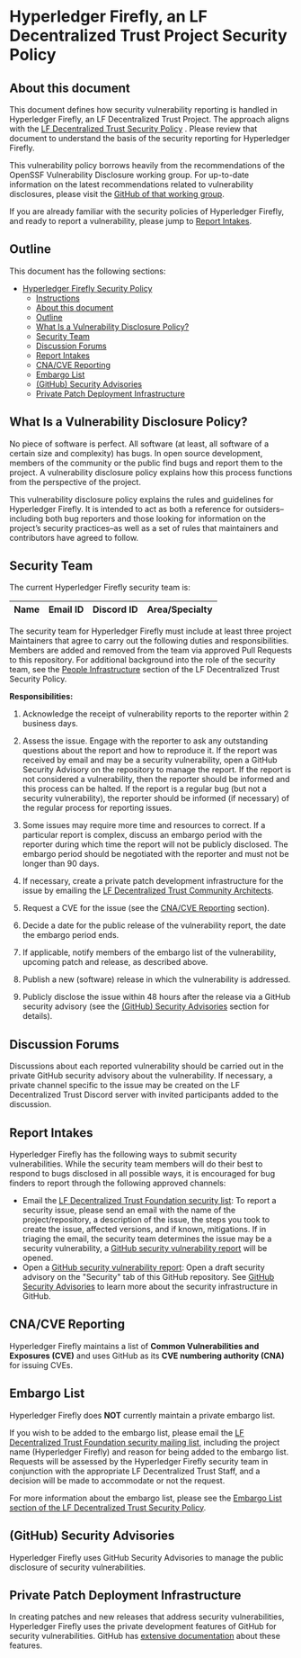 # Hyperledger Firefly, an LF Decentralized Trust Project Security Policy

[LF Decentralized Trust Security Policy]: https://lf-decentralized-trust.github.io/governance/governing-documents/security

## About this document

This document defines how security vulnerability reporting is handled in Hyperledger Firefly, an LF Decentralized Trust Project. 
The approach aligns with the [LF Decentralized Trust Security Policy] . Please
review that document to understand the basis of the security reporting for Hyperledger Firefly.

This vulnerability policy borrows heavily from the
recommendations of the OpenSSF Vulnerability Disclosure working group. For
up-to-date information on the latest recommendations related to vulnerability
disclosures, please visit the [GitHub of that working
group](https://github.com/ossf/wg-vulnerability-disclosures).

If you are already familiar with the security policies of Hyperledger Firefly, and
ready to report a vulnerability, please jump to [Report Intakes](#report-intakes).

## Outline

This document has the following sections:

- [Hyperledger Firefly Security Policy](#project-an-lf-decentralized-trust-project-security-policy)
  - [Instructions](#instructions)
  - [About this document](#about-this-document)
  - [Outline](#outline)
  - [What Is a Vulnerability Disclosure Policy?](#what-is-a-vulnerability-disclosure-policy)
  - [Security Team](#security-team)
  - [Discussion Forums](#discussion-forums)
  - [Report Intakes](#report-intakes)
  - [CNA/CVE Reporting](#cnacve-reporting)
  - [Embargo List](#embargo-list)
  - [(GitHub) Security Advisories](#github-security-advisories)
  - [Private Patch Deployment Infrastructure](#private-patch-deployment-infrastructure)

## What Is a Vulnerability Disclosure Policy?

No piece of software is perfect. All software (at least, all software of a
certain size and complexity) has bugs. In open source development, members of
the community or the public find bugs and report them to the project. A
vulnerability disclosure policy explains how this process functions from the
perspective of the project.

This vulnerability disclosure policy explains the rules and guidelines for
Hyperledger Firefly. It is intended to act as both a reference for
outsiders–including both bug reporters and those looking for information on the
project’s security practices–as well as a set of rules that maintainers and
contributors have agreed to follow.

## Security Team

The current Hyperledger Firefly security team is:

| Name             | Email ID           | Discord ID | Area/Specialty  |
| ---------------- | ------------------ | ---------- | --------------- |


The security team for Hyperledger Firefly must include at least three project
Maintainers that agree to carry out the following duties and responsibilities.
Members are added and removed from the team via approved Pull Requests to this
repository. For additional background into the role of the security team, see
the [People Infrastructure] section of the LF Decentralized Trust Security Policy.

[People Infrastructure]: https://lf-decentralized-trust.github.io/governance/governing-documents/security.html#people-infrastructure

**Responsibilities:**

1. Acknowledge the receipt of vulnerability reports to the reporter within 2
   business days.

2. Assess the issue. Engage with the reporter to ask any outstanding questions
about the report and how to reproduce it. If the report was received by email
and may be a security vulnerability, open a GitHub Security Advisory on the
repository to manage the report. If the report is not considered a
vulnerability, then the reporter should be informed and this process can be
halted. If the report is a regular bug (but not a security vulnerability), the
reporter should be informed (if necessary) of the regular process for reporting
issues.

3. Some issues may require more time and resources to correct. If a particular
report is complex, discuss an embargo period with the reporter during which
time the report will not be publicly disclosed. The embargo period should be
negotiated with the reporter and must not be longer than 90 days.

4. If necessary, create a private patch development infrastructure for the issue
   by emailing the [LF Decentralized Trust Community Architects].

[LF Decentralized Trust Community Architects]: mailto:community-architects@lfdecentralizedtrust.org

5. Request a CVE for the issue (see the [CNA/CVE Reporting](#cnacve-reporting)
   section).

6. Decide a date for the public release of the vulnerability report, the date
   the embargo period ends.

7. If applicable, notify members of the embargo list of the vulnerability,
upcoming patch and release, as described above.

8. Publish a new (software) release in which the vulnerability is addressed.

9. Publicly disclose the issue within 48 hours after the release via a
GitHub security advisory (see the [(GitHub) Security
Advisories](#github-security-advisories) section for details).

## Discussion Forums

Discussions about each reported vulnerability should be carried out in the
private GitHub security advisory about the vulnerability. If necessary, a private
channel specific to the issue may be created on the LF Decentralized Trust Discord server
with invited participants added to the discussion.

## Report Intakes

Hyperledger Firefly has the following ways to submit security
vulnerabilities. While the security team members will do their best to
respond to bugs disclosed in all possible ways, it is encouraged for bug
finders to report through the following approved channels:

- Email the [LF Decentralized Trust Foundation security
list](mailto:security@lists.lfdecentralizedtrust.org): To report a security issue, please
send an email with the name of the project/repository, a description of the issue, the
steps you took to create the issue, affected versions, and if known,
mitigations. If in triaging the email, the security team determines the issue may be
a security vulnerability, a [GitHub security vulnerability report] will be
opened.
- Open a [GitHub security vulnerability report]: Open a draft security advisory
on the "Security" tab of this GitHub repository. See [GitHub Security
Advisories](#github-security-advisories) to learn more about the security
infrastructure in GitHub.

[GitHub security vulnerability report]: https://docs.github.com/en/code-security/security-advisories/guidance-on-reporting-and-writing/privately-reporting-a-security-vulnerability

## CNA/CVE Reporting

Hyperledger Firefly maintains a list of **Common Vulnerabilities and Exposures
(CVE)** and uses GitHub as its **CVE numbering authority (CNA)** for issuing
CVEs.

## Embargo List

Hyperledger Firefly does **NOT** currently maintain a private embargo list.

If you wish to be added to the embargo list, please email the [LF Decentralized Trust Foundation security
mailing list](mailto:security@lists.lfdecentralizedtrust.org), including the project name
(Hyperledger Firefly) and reason for being added to the embargo list. Requests
will be assessed by the Hyperledger Firefly security team in conjunction with the
appropriate LF Decentralized Trust Staff, and a decision will be made to accommodate or not
the request.

For more information about the embargo list, please see the [Embargo List
section of the LF Decentralized Trust Security
Policy](https://lf-decentralized-trust.github.io/governance/governing-documents/security.html#embargo-list).

## (GitHub) Security Advisories

Hyperledger Firefly uses GitHub Security Advisories to manage the public
disclosure of security vulnerabilities.

## Private Patch Deployment Infrastructure

In creating patches and new releases that address security vulnerabilities,
Hyperledger Firefly uses the private development features of GitHub for security
vulnerabilities. GitHub has [extensive
documentation](https://docs.github.com/en/code-security/security-advisories/repository-security-advisories)
about these features.
